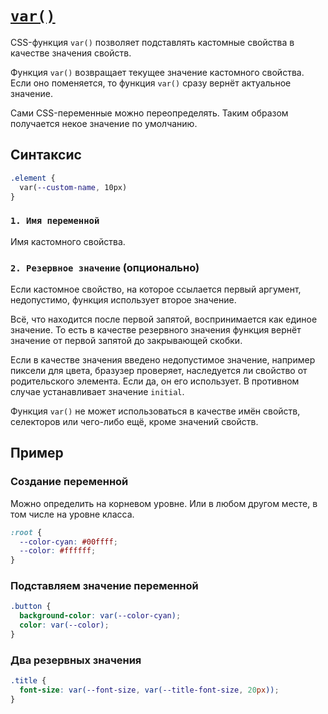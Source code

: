 # [`var()`](../index.md)

CSS-функция `var()` позволяет подставлять кастомные свойства в качестве значения свойств.

Функция `var()` возвращает текущее значение кастомного свойства. Если оно поменяется, то функция `var()` сразу вернёт актуальное значение.

Сами CSS-переменные можно переопределять. Таким образом получается некое значение по умолчанию.

## Синтаксис

```css
.element {
  var(--custom-name, 10px)
}
```

### `1. Имя переменной`

Имя кастомного свойства.

### `2. Резервное значение` (опционально)

Если кастомное свойство, на которое ссылается первый аргумент, недопустимо, функция использует второе значение.

Всё, что находится после первой запятой, воспринимается как единое значение. То есть в качестве резервного значения функция вернёт значение от первой запятой до закрывающей скобки.

Если в качестве значения введено недопустимое значение, например пиксели для цвета, бразузер проверяет, наследуется ли свойство от родительского элемента. Если да, он его использует. В противном случае устанавливает значение `initial`.

Функция `var()` не может использоваться в качестве имён свойств, селекторов или чего-либо ещё, кроме значений свойств.

## Пример

### Создание переменной

Можно определить на корневом уровне. Или в любом другом месте, в том числе на уровне класса.

```css
:root {
  --color-cyan: #00ffff;
  --color: #ffffff;
}
```

### Подставляем значение переменной

```css
.button {
  background-color: var(--color-cyan);
  color: var(--color);
}
```

### Два резервных значения

```css
.title {
  font-size: var(--font-size, var(--title-font-size, 20px));
}
```
